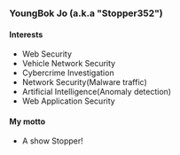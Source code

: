 ### YoungBok Jo (a.k.a "Stopper352")

#### Interests
- Web Security
- Vehicle Network Security
- Cybercrime Investigation
- Network Security(Malware traffic)
- Artificial Intelligence(Anomaly detection)
- Web Application Security

#### My motto
- A show Stopper!
